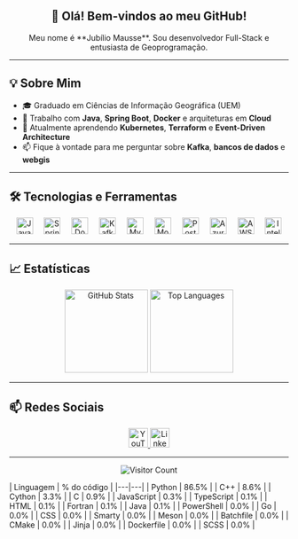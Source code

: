 <h2 align="center">🚀 Olá! Bem-vindos ao meu GitHub!</h2>
<p align="center">
  Meu nome é **Jubílio Mausse**. Sou desenvolvedor Full-Stack e entusiasta de Geoprogramação.
</p>

---

## 💡 Sobre Mim
- 🎓 Graduado em Ciências de Informação Geográfica (UEM)  
- 🔭 Trabalho com **Java**, **Spring Boot**, **Docker** e arquiteturas em **Cloud**  
- 🌱 Atualmente aprendendo **Kubernetes**, **Terraform** e **Event-Driven Architecture**  
- 📫 Fique à vontade para me perguntar sobre **Kafka**, **bancos de dados** e **webgis**

---

## 🛠️ Tecnologias e Ferramentas

<div align="center">
  <img src="https://cdn.jsdelivr.net/gh/devicons/devicon/icons/java/java-original.svg" height="30" alt="Java" />
  <img width="12" />
  <img src="https://cdn.jsdelivr.net/gh/devicons/devicon/icons/spring/spring-original.svg" height="30" alt="Spring Boot" />
  <img width="12" />
  <img src="https://cdn.jsdelivr.net/gh/devicons/devicon/icons/docker/docker-original.svg" height="30" alt="Docker" />
  <img width="12" />
  <img src="https://cdn.jsdelivr.net/gh/devicons/devicon/icons/apachekafka/apachekafka-original.svg" height="30" alt="Kafka" />
  <img width="12" />
  <img src="https://cdn.jsdelivr.net/gh/devicons/devicon/icons/mysql/mysql-original.svg" height="30" alt="MySQL" />
  <img width="12" />
  <img src="https://cdn.jsdelivr.net/gh/devicons/devicon/icons/mongodb/mongodb-original.svg" height="30" alt="MongoDB" />
  <img width="12" />
  <img src="https://cdn.jsdelivr.net/gh/devicons/devicon/icons/postgresql/postgresql-original.svg" height="30" alt="PostgreSQL" />
  <img width="12" />
  <img src="https://cdn.jsdelivr.net/gh/devicons/devicon/icons/azure/azure-original.svg" height="30" alt="Azure" />
  <img width="12" />
  <img src="https://cdn.jsdelivr.net/gh/devicons/devicon/icons/amazonwebservices/amazonwebservices-line-wordmark.svg" height="30" alt="AWS" />
  <img width="12" />
  <img src="https://cdn.jsdelivr.net/gh/devicons/devicon/icons/intellij/intellij-original.svg" height="30" alt="IntelliJ" />
</div>

---

## 📈 Estatísticas

<div align="center">
  <!-- GitHub Stats -->
  <img
    src="https://github-readme-stats.vercel.app/api?username=Jubilio&show_icons=true&theme=dracula&locale=pt-br"
    height="150"
    alt="GitHub Stats"
  />
  <img
    src="https://github-readme-stats.vercel.app/api/top-langs?username=Jubilio&layout=compact&theme=dracula&locale=pt-br&count_private=true"
    height="150"
    alt="Top Languages"
  />

</div>

---

## 📫 Redes Sociais

<div align="center">
  <a href="https://www.youtube.com/@deepgeoprogramming" target="_blank">
    <img
      src="https://img.shields.io/badge/YouTube-FF0000?style=for-the-badge&logo=youtube&logoColor=white"
      height="35"
      alt="YouTube"
    />
  </a>
  <a href="https://br.linkedin.com/in/jubilio-mausse" target="_blank">
    <img
      src="https://img.shields.io/badge/LinkedIn-0077B5?style=for-the-badge&logo=linkedin&logoColor=white"
      height="35"
      alt="LinkedIn"
    />
  </a>
</div>

---

<p align="center">
  <img src="https://profile-counter.glitch.me/Jubilio/count.svg" alt="Visitor Count" />
</p>
<!-- START_LANGUAGES -->
| Linguagem | % do código |
|---|---|
| Python | 86.5% |
| C++ | 8.6% |
| Cython | 3.3% |
| C | 0.9% |
| JavaScript | 0.3% |
| TypeScript | 0.1% |
| HTML | 0.1% |
| Fortran | 0.1% |
| Java | 0.1% |
| PowerShell | 0.0% |
| Go | 0.0% |
| CSS | 0.0% |
| Smarty | 0.0% |
| Meson | 0.0% |
| Batchfile | 0.0% |
| CMake | 0.0% |
| Jinja | 0.0% |
| Dockerfile | 0.0% |
| SCSS | 0.0% |
<!-- END_LANGUAGES -->